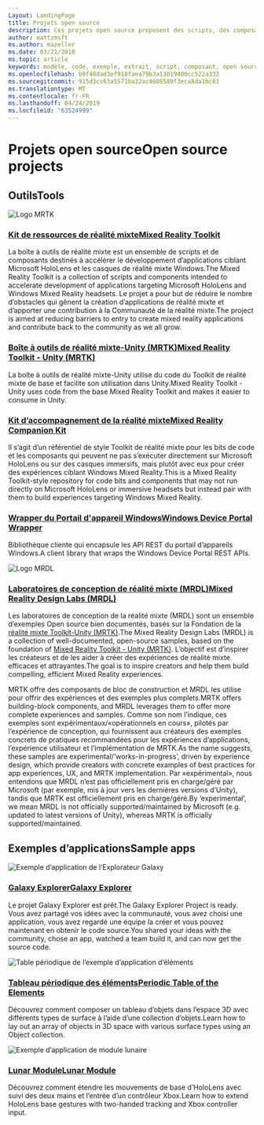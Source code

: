 ```yaml
---
Layout: LandingPage
title: Projets open source
description: Ces projets open source proposent des scripts, des composants, des exemples et des exemples du développement de réalité mixte chez Microsoft qui peuvent vous aider à accélérer votre développement de réalité mixte.
author: mattzmsft
ms.author: mazeller
ms.date: 03/21/2018
ms.topic: article
keywords: modèle, code, exemple, extrait, script, composant, open source, projet
ms.openlocfilehash: b9f48dad3ef918faea79b3a13019400cc522a332
ms.sourcegitcommit: 915d3cc63a5571ba22ac4608589f3eca8da1bc81
ms.translationtype: MT
ms.contentlocale: fr-FR
ms.lasthandoff: 04/24/2019
ms.locfileid: "63524999"
---
```

# <a name="open-source-projects"></a><span data-ttu-id="6e439-104">Projets open source</span><span class="sxs-lookup"><span data-stu-id="6e439-104">Open source projects</span></span>

## <a name="tools"></a><span data-ttu-id="6e439-105">Outils</span><span class="sxs-lookup"><span data-stu-id="6e439-105">Tools</span></span>

![Logo MRTK](images/MRTK_Logo_Rev.png)

### <a name="mixed-reality-toolkithttpsgithubcommicrosoftholotoolkit"></a>[<span data-ttu-id="6e439-107">Kit de ressources de réalité mixte</span><span class="sxs-lookup"><span data-stu-id="6e439-107">Mixed Reality Toolkit</span></span>](https://github.com/microsoft/HoloToolkit)

<span data-ttu-id="6e439-108">La boîte à outils de réalité mixte est un ensemble de scripts et de composants destinés à accélérer le développement d’applications ciblant Microsoft HoloLens et les casques de réalité mixte Windows.</span><span class="sxs-lookup"><span data-stu-id="6e439-108">The Mixed Reality Toolkit is a collection of scripts and components intended to accelerate development of applications targeting Microsoft HoloLens and Windows Mixed Reality headsets.</span></span> <span data-ttu-id="6e439-109">Le projet a pour but de réduire le nombre d’obstacles qui gênent la création d’applications de réalité mixte et d’apporter une contribution à la Communauté de la réalité mixte.</span><span class="sxs-lookup"><span data-stu-id="6e439-109">The project is aimed at reducing barriers to entry to create mixed reality applications and contribute back to the community as we all grow.</span></span> 

### <a name="mixed-reality-toolkit---unity-mrtkhttpsgithubcommicrosoftholotoolkit-unity"></a>[<span data-ttu-id="6e439-110">Boîte à outils de réalité mixte-Unity (MRTK)</span><span class="sxs-lookup"><span data-stu-id="6e439-110">Mixed Reality Toolkit - Unity (MRTK)</span></span>](https://github.com/microsoft/HoloToolkit-Unity)

<span data-ttu-id="6e439-111">La boîte à outils de réalité mixte-Unity utilise du code du Toolkit de réalité mixte de base et facilite son utilisation dans Unity.</span><span class="sxs-lookup"><span data-stu-id="6e439-111">Mixed Reality Toolkit - Unity uses code from the base Mixed Reality Toolkit and makes it easier to consume in Unity.</span></span> 

### <a name="mixed-reality-companion-kithttpsgithubcommicrosofthololenscompanionkit"></a>[<span data-ttu-id="6e439-112">Kit d’accompagnement de la réalité mixte</span><span class="sxs-lookup"><span data-stu-id="6e439-112">Mixed Reality Companion Kit</span></span>](https://github.com/Microsoft/HoloLensCompanionKit)

<span data-ttu-id="6e439-113">Il s’agit d’un référentiel de style Toolkit de réalité mixte pour les bits de code et les composants qui peuvent ne pas s’exécuter directement sur Microsoft HoloLens ou sur des casques immersifs, mais plutôt avec eux pour créer des expériences ciblant Windows Mixed Reality.</span><span class="sxs-lookup"><span data-stu-id="6e439-113">This is a Mixed Reality Toolkit-style repository for code bits and components that may not run directly on Microsoft HoloLens or immersive headsets but instead pair with them to build experiences targeting Windows Mixed Reality.</span></span> 

### <a name="windows-device-portal-wrapperhttpsgithubcommicrosoftwindowsdeviceportalwrapper"></a>[<span data-ttu-id="6e439-114">Wrapper du Portail d'appareil Windows</span><span class="sxs-lookup"><span data-stu-id="6e439-114">Windows Device Portal Wrapper</span></span>](https://github.com/Microsoft/WindowsDevicePortalWrapper)

<span data-ttu-id="6e439-115">Bibliothèque cliente qui encapsule les API REST du portail d’appareils Windows.</span><span class="sxs-lookup"><span data-stu-id="6e439-115">A client library that wraps the Windows Device Portal REST APIs.</span></span>

![Logo MRDL](images/MRDL_Logo_Rev.png)

### <a name="mixed-reality-design-labs-mrdlhttpsgithubcommicrosoftmrdesignlabsunity"></a>[<span data-ttu-id="6e439-117">Laboratoires de conception de réalité mixte (MRDL)</span><span class="sxs-lookup"><span data-stu-id="6e439-117">Mixed Reality Design Labs (MRDL)</span></span>](https://github.com/Microsoft/MRDesignLabs_Unity)

<span data-ttu-id="6e439-118">Les laboratoires de conception de la réalité mixte (MRDL) sont un ensemble d’exemples Open source bien documentés, basés sur la Fondation de la [réalité mixte Toolkit-Unity (MRTK)](https://github.com/microsoft/HoloToolkit-Unity).</span><span class="sxs-lookup"><span data-stu-id="6e439-118">The Mixed Reality Design Labs (MRDL) is a collection of well-documented, open-source samples, based on the foundation of [Mixed Reality Toolkit - Unity (MRTK)](https://github.com/microsoft/HoloToolkit-Unity).</span></span> <span data-ttu-id="6e439-119">L’objectif est d’inspirer les créateurs et de les aider à créer des expériences de réalité mixte efficaces et attrayantes.</span><span class="sxs-lookup"><span data-stu-id="6e439-119">The goal is to inspire creators and help them build compelling, efficient Mixed Reality experiences.</span></span>

<span data-ttu-id="6e439-120">MRTK offre des composants de bloc de construction et MRDL les utilise pour offrir des expériences et des exemples plus complets.</span><span class="sxs-lookup"><span data-stu-id="6e439-120">MRTK offers building-block components, and MRDL leverages them to offer more complete experiences and samples.</span></span> <span data-ttu-id="6e439-121">Comme son nom l’indique, ces exemples sont expérimentaux/«opérationnels en cours», pilotés par l’expérience de conception, qui fournissent aux créateurs des exemples concrets de pratiques recommandées pour les expériences d’applications, l’expérience utilisateur et l’implémentation de MRTK.</span><span class="sxs-lookup"><span data-stu-id="6e439-121">As the name suggests, these samples are experimental/’works-in-progress’, driven by experience design, which provide creators with concrete examples of best practices for app experiences, UX, and MRTK implementation.</span></span> <span data-ttu-id="6e439-122">Par «expérimental», nous entendons que MRDL n’est pas officiellement pris en charge/géré par Microsoft (par exemple, mis à jour vers les dernières versions d’Unity), tandis que MRTK est officiellement pris en charge/géré.</span><span class="sxs-lookup"><span data-stu-id="6e439-122">By ‘experimental’, we mean MRDL is not officially supported/maintained by Microsoft (e.g. updated to latest versions of Unity), whereas MRTK is officially supported/maintained.</span></span>


## <a name="sample-apps"></a><span data-ttu-id="6e439-123">Exemples d’applications</span><span class="sxs-lookup"><span data-stu-id="6e439-123">Sample apps</span></span>

![Exemple d’application de l’Explorateur Galaxy](images/galaxyexplorer-tile.jpg)
### <a name="galaxy-explorergalaxy-explorermd"></a>[<span data-ttu-id="6e439-125">Galaxy Explorer</span><span class="sxs-lookup"><span data-stu-id="6e439-125">Galaxy Explorer</span></span>](galaxy-explorer.md)

<span data-ttu-id="6e439-126">Le projet Galaxy Explorer est prêt.</span><span class="sxs-lookup"><span data-stu-id="6e439-126">The Galaxy Explorer Project is ready.</span></span> <span data-ttu-id="6e439-127">Vous avez partagé vos idées avec la communauté, vous avez choisi une application, vous avez regardé une équipe la créer et vous pouvez maintenant en obtenir le code source.</span><span class="sxs-lookup"><span data-stu-id="6e439-127">You shared your ideas with the community, chose an app, watched a team build it, and can now get the source code.</span></span> 

![Table périodique de l’exemple d’application d’éléments](images/periodictableofelementsapp-tile.jpg)
### <a name="periodic-table-of-the-elementsperiodic-table-of-the-elementsmd"></a>[<span data-ttu-id="6e439-129">Tableau périodique des éléments</span><span class="sxs-lookup"><span data-stu-id="6e439-129">Periodic Table of the Elements</span></span>](periodic-table-of-the-elements.md)

<span data-ttu-id="6e439-130">Découvrez comment composer un tableau d’objets dans l’espace 3D avec différents types de surface à l’aide d’une collection d’objets.</span><span class="sxs-lookup"><span data-stu-id="6e439-130">Learn how to lay out an array of objects in 3D space with various surface types using an Object collection.</span></span>

![Exemple d’application de module lunaire](images/lunar-module-tile.png)
### <a name="lunar-modulelunar-modulemd"></a>[<span data-ttu-id="6e439-132">Lunar Module</span><span class="sxs-lookup"><span data-stu-id="6e439-132">Lunar Module</span></span>](lunar-module.md)

<span data-ttu-id="6e439-133">Découvrez comment étendre les mouvements de base d’HoloLens avec suivi des deux mains et l’entrée d’un contrôleur Xbox.</span><span class="sxs-lookup"><span data-stu-id="6e439-133">Learn how to extend HoloLens base gestures with two-handed tracking and Xbox controller input.</span></span>




